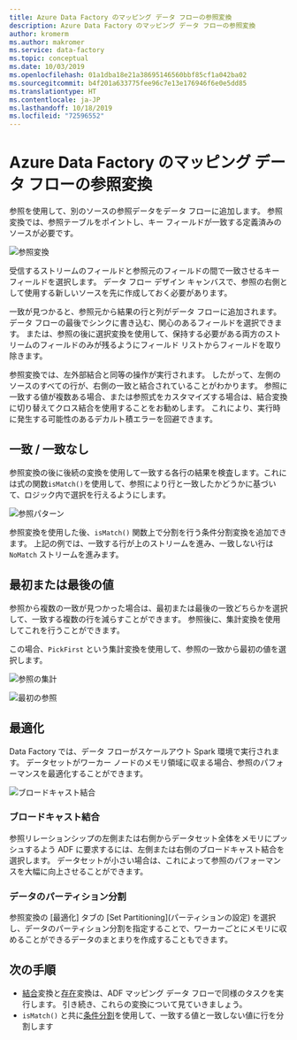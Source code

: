 ```yaml
---
title: Azure Data Factory のマッピング データ フローの参照変換
description: Azure Data Factory のマッピング データ フローの参照変換
author: kromerm
ms.author: makromer
ms.service: data-factory
ms.topic: conceptual
ms.date: 10/03/2019
ms.openlocfilehash: 01a1dba18e21a38695146560bbf85cf1a042ba02
ms.sourcegitcommit: b4f201a633775fee96c7e13e176946f6e0e5dd85
ms.translationtype: HT
ms.contentlocale: ja-JP
ms.lasthandoff: 10/18/2019
ms.locfileid: "72596552"
---
```

# <a name="azure-data-factory-mapping-data-flow-lookup-transformation"></a>Azure Data Factory のマッピング データ フローの参照変換

参照を使用して、別のソースの参照データをデータ フローに追加します。 参照変換では、参照テーブルをポイントし、キー フィールドが一致する定義済みのソースが必要です。

![参照変換](media/data-flow/lookup1.png "参照")

受信するストリームのフィールドと参照元のフィールドの間で一致させるキー フィールドを選択します。 データ フロー デザイン キャンバスで、参照の右側として使用する新しいソースを先に作成しておく必要があります。

一致が見つかると、参照元から結果の行と列がデータ フローに追加されます。 データ フローの最後でシンクに書き込む、関心のあるフィールドを選択できます。 または、参照の後に選択変換を使用して、保持する必要がある両方のストリームのフィールドのみが残るようにフィールド リストからフィールドを取り除きます。

参照変換では、左外部結合と同等の操作が実行されます。 したがって、左側のソースのすべての行が、右側の一致と結合されていることがわかります。 参照に一致する値が複数ある場合、または参照式をカスタマイズする場合は、結合変換に切り替えてクロス結合を使用することをお勧めします。 これにより、実行時に発生する可能性のあるデカルト積エラーを回避できます。

## <a name="match--no-match"></a>一致 / 一致なし

参照変換の後に後続の変換を使用して一致する各行の結果を検査します。これには式の関数`isMatch()`を使用して、参照により行と一致したかどうかに基づいて、ロジック内で選択を行えるようにします。

![参照パターン](media/data-flow/lookup111.png "参照パターン")

参照変換を使用した後、```isMatch()``` 関数上で分割を行う条件分割変換を追加できます。 上記の例では、一致する行が上のストリームを進み、一致しない行は ```NoMatch``` ストリームを進みます。

## <a name="first-or-last-value"></a>最初または最後の値

参照から複数の一致が見つかった場合は、最初または最後の一致どちらかを選択して、一致する複数の行を減らすことができます。 参照後に、集計変換を使用してこれを行うことができます。

この場合、```PickFirst``` という集計変換を使用して、参照の一致から最初の値を選択します。

![参照の集計](media/data-flow/lookup333.png "参照の集計")

![最初の参照](media/data-flow/lookup444.png "最初の参照")

## <a name="optimizations"></a>最適化

Data Factory では、データ フローがスケールアウト Spark 環境で実行されます。 データセットがワーカー ノードのメモリ領域に収まる場合、参照のパフォーマンスを最適化することができます。

![ブロードキャスト結合](media/data-flow/broadcast.png "ブロードキャスト結合")

### <a name="broadcast-join"></a>ブロードキャスト結合

参照リレーションシップの左側または右側からデータセット全体をメモリにプッシュするよう ADF に要求するには、左側または右側のブロードキャスト結合を選択します。 データセットが小さい場合は、これによって参照のパフォーマンスを大幅に向上させることができます。

### <a name="data-partitioning"></a>データのパーティション分割

参照変換の [最適化] タブの [Set Partitioning]\(パーティションの設定\) を選択し、データのパーティション分割を指定することで、ワーカーごとにメモリに収めることができるデータのまとまりを作成することもできます。

## <a name="next-steps"></a>次の手順

* [結合](data-flow-join.md)変換と[存在](data-flow-exists.md)変換は、ADF マッピング データ フローで同様のタスクを実行します。 引き続き、これらの変換について見ていきましょう。
* ```isMatch()``` と共に[条件分割](data-flow-conditional-split.md)を使用して、一致する値と一致しない値に行を分割します

